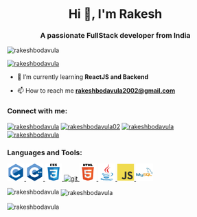 <h1 align="center">Hi 👋, I'm Rakesh</h1>
<h3 align="center">A passionate FullStack developer from India</h3>

<p align="left"> <img src="https://komarev.com/ghpvc/?username=rakeshbodavula&label=Profile%20views&color=0e75b6&style=flat" alt="rakeshbodavula" /> </p>

<p align="left"> <a href="https://github.com/ryo-ma/github-profile-trophy"><img src="https://github-profile-trophy.vercel.app/?username=rakeshbodavula" alt="rakeshbodavula" /></a> </p>

- 🌱 I’m currently learning **ReactJS and Backend**

- 📫 How to reach me **rakeshbodavula2002@gmail.com**

<h3 align="left">Connect with me:</h3>
<p align="left">
<a href="https://linkedin.com/in/rakeshbodavula" target="blank"><img align="center" src="https://raw.githubusercontent.com/rahuldkjain/github-profile-readme-generator/master/src/images/icons/Social/linked-in-alt.svg" alt="rakeshbodavula" height="30" width="40" /></a>
<a href="https://www.hackerrank.com/rakeshbodavula02" target="blank"><img align="center" src="https://raw.githubusercontent.com/rahuldkjain/github-profile-readme-generator/master/src/images/icons/Social/hackerrank.svg" alt="rakeshbodavula02" height="30" width="40" /></a>
<a href="https://codeforces.com/profile/rakeshbodavula" target="blank"><img align="center" src="https://cdn.jsdelivr.net/npm/simple-icons@3.0.1/icons/codeforces.svg" alt="rakeshbodavula" height="30" width="40" /></a>
<a href="https://leetcode.com/Ace2002/" target="blank"><img align="center" src="https://raw.githubusercontent.com/rahuldkjain/github-profile-readme-generator/master/src/images/icons/Social/leet-code.svg" alt="rakeshbodavula" height="30" width="40" /></a>
</p>

<h3 align="left">Languages and Tools:</h3>
<p align="left"> <a href="https://www.cprogramming.com/" target="_blank"> <img src="https://raw.githubusercontent.com/devicons/devicon/master/icons/c/c-original.svg" alt="c" width="40" height="40"/> </a> <a href="https://www.w3schools.com/cpp/" target="_blank"> <img src="https://raw.githubusercontent.com/devicons/devicon/master/icons/cplusplus/cplusplus-original.svg" alt="cplusplus" width="40" height="40"/> </a> <a href="https://www.w3schools.com/css/" target="_blank"> <img src="https://raw.githubusercontent.com/devicons/devicon/master/icons/css3/css3-original-wordmark.svg" alt="css3" width="40" height="40"/> </a> <a href="https://git-scm.com/" target="_blank"> <img src="https://www.vectorlogo.zone/logos/git-scm/git-scm-icon.svg" alt="git" width="40" height="40"/> </a> <a href="https://www.w3.org/html/" target="_blank"> <img src="https://raw.githubusercontent.com/devicons/devicon/master/icons/html5/html5-original-wordmark.svg" alt="html5" width="40" height="40"/> </a> <a href="https://www.java.com" target="_blank"> <img src="https://raw.githubusercontent.com/devicons/devicon/master/icons/java/java-original.svg" alt="java" width="40" height="40"/> </a> <a href="https://developer.mozilla.org/en-US/docs/Web/JavaScript" target="_blank"> <img src="https://raw.githubusercontent.com/devicons/devicon/master/icons/javascript/javascript-original.svg" alt="javascript" width="40" height="40"/> </a> <a href="https://www.mysql.com/" target="_blank"> <img src="https://raw.githubusercontent.com/devicons/devicon/master/icons/mysql/mysql-original-wordmark.svg" alt="mysql" width="40" height="40"/> </a> </p>

<p><img align="left" src="https://github-readme-stats.vercel.app/api/top-langs?username=rakeshbodavula&show_icons=true&locale=en&layout=compact" alt="rakeshbodavula" /></p>

<p>&nbsp;<img align="center" src="https://github-readme-stats.vercel.app/api?username=rakeshbodavula&show_icons=true&locale=en" alt="rakeshbodavula" /></p>

<p><img align="center" src="https://github-readme-streak-stats.herokuapp.com/?user=rakeshbodavula&" alt="rakeshbodavula" /></p>
